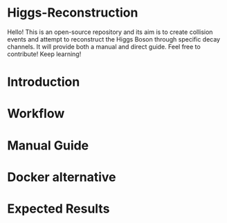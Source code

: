 # Higgs-Reconstruction
Hello! This is an open-source repository and its aim is to create collision events and attempt to reconstruct the Higgs Boson through specific decay channels. It will provide both a manual and direct guide. Feel free to contribute! Keep learning!

# Introduction

# Workflow

# Manual Guide

# Docker alternative 

# Expected Results

